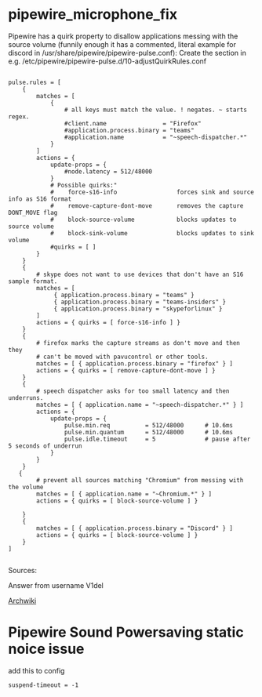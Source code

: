 # pipewire_microphone_fix

Pipewire has a quirk property to disallow applications messing with the source volume (funnily enough it has a commented, literal example for discord in /usr/share/pipewire/pipewire-pulse.conf): Create the section in e.g. /etc/pipewire/pipewire-pulse.d/10-adjustQuirkRules.conf
```

pulse.rules = [
    {
        matches = [
            {
                # all keys must match the value. ! negates. ~ starts regex.
                #client.name                = "Firefox"
                #application.process.binary = "teams"
                #application.name           = "~speech-dispatcher.*"
            }
        ]
        actions = {
            update-props = {
                #node.latency = 512/48000
            }
            # Possible quirks:"
            #    force-s16-info                 forces sink and source info as S16 format
            #    remove-capture-dont-move       removes the capture DONT_MOVE flag
            #    block-source-volume            blocks updates to source volume
            #    block-sink-volume              blocks updates to sink volume
            #quirks = [ ]
        }
    }
    {
        # skype does not want to use devices that don't have an S16 sample format.
        matches = [
             { application.process.binary = "teams" }
             { application.process.binary = "teams-insiders" }
             { application.process.binary = "skypeforlinux" }
        ]
        actions = { quirks = [ force-s16-info ] }
    }
    {
        # firefox marks the capture streams as don't move and then they
        # can't be moved with pavucontrol or other tools.
        matches = [ { application.process.binary = "firefox" } ]
        actions = { quirks = [ remove-capture-dont-move ] }
    }
    {
        # speech dispatcher asks for too small latency and then underruns.
        matches = [ { application.name = "~speech-dispatcher.*" } ]
        actions = {
            update-props = {
                pulse.min.req          = 512/48000      # 10.6ms
                pulse.min.quantum      = 512/48000      # 10.6ms
                pulse.idle.timeout     = 5              # pause after 5 seconds of underrun
            }
        }
    }
   {
        # prevent all sources matching "Chromium" from messing with the volume
        matches = [ { application.name = "~Chromium.*" } ]
        actions = { quirks = [ block-source-volume ] }
     
    }
    {
        matches = [ { application.process.binary = "Discord" } ]
        actions = { quirks = [ block-source-volume ] }
    }
]


```
Sources:


Answer from username V1del

[Archwiki](https://bbs.archlinux.org/viewtopic.php?id=301041)


# Pipewire Sound Powersaving static noice issue
add this to config 
```
suspend-timeout = -1
```
